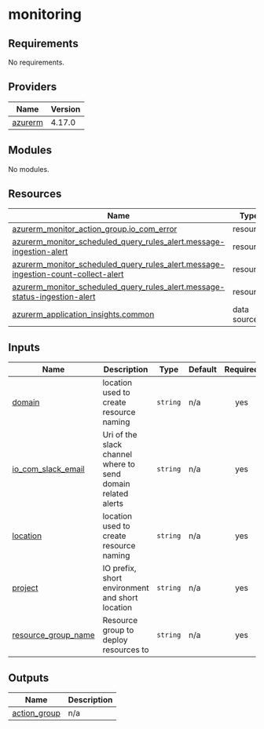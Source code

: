 # monitoring

<!-- BEGIN_TF_DOCS -->
## Requirements

No requirements.

## Providers

| Name | Version |
|------|---------|
| <a name="provider_azurerm"></a> [azurerm](#provider\_azurerm) | 4.17.0 |

## Modules

No modules.

## Resources

| Name | Type |
|------|------|
| [azurerm_monitor_action_group.io_com_error](https://registry.terraform.io/providers/hashicorp/azurerm/latest/docs/resources/monitor_action_group) | resource |
| [azurerm_monitor_scheduled_query_rules_alert.message-ingestion-alert](https://registry.terraform.io/providers/hashicorp/azurerm/latest/docs/resources/monitor_scheduled_query_rules_alert) | resource |
| [azurerm_monitor_scheduled_query_rules_alert.message-ingestion-count-collect-alert](https://registry.terraform.io/providers/hashicorp/azurerm/latest/docs/resources/monitor_scheduled_query_rules_alert) | resource |
| [azurerm_monitor_scheduled_query_rules_alert.message-status-ingestion-alert](https://registry.terraform.io/providers/hashicorp/azurerm/latest/docs/resources/monitor_scheduled_query_rules_alert) | resource |
| [azurerm_application_insights.common](https://registry.terraform.io/providers/hashicorp/azurerm/latest/docs/data-sources/application_insights) | data source |

## Inputs

| Name | Description | Type | Default | Required |
|------|-------------|------|---------|:--------:|
| <a name="input_domain"></a> [domain](#input\_domain) | location used to create resource naming | `string` | n/a | yes |
| <a name="input_io_com_slack_email"></a> [io\_com\_slack\_email](#input\_io\_com\_slack\_email) | Uri of the slack channel where to send domain related alerts | `string` | n/a | yes |
| <a name="input_location"></a> [location](#input\_location) | location used to create resource naming | `string` | n/a | yes |
| <a name="input_project"></a> [project](#input\_project) | IO prefix, short environment and short location | `string` | n/a | yes |
| <a name="input_resource_group_name"></a> [resource\_group\_name](#input\_resource\_group\_name) | Resource group to deploy resources to | `string` | n/a | yes |

## Outputs

| Name | Description |
|------|-------------|
| <a name="output_action_group"></a> [action\_group](#output\_action\_group) | n/a |
<!-- END_TF_DOCS -->
